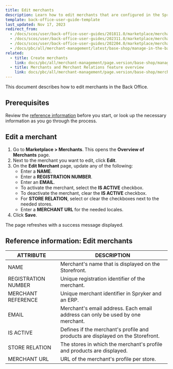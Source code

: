```yaml
---
title: Edit merchants
description: Learn how to edit merchants that are configured in the Spryker Cloud Commerce OS Back Office for your B2B Projects.
template: back-office-user-guide-template
last_updated: Nov 17, 2023
redirect_from:
  - /docs/scos/user/back-office-user-guides/201811.0/marketplace/merchants-and-merchant-relations/managing-merchants.html
  - /docs/scos/user/back-office-user-guides/202311.0/marketplace/merchants/edit-merchants.html
  - /docs/scos/user/back-office-user-guides/202204.0/marketplace/merchants/edit-merchants.html
  - /docs/pbc/all/merchant-management/latest/base-shop/manage-in-the-back-office/edit-merchants.html
related:
  - title: Create merchants
    link: docs/pbc/all/merchant-management/page.version/base-shop/manage-in-the-back-office/create-merchants.html
  - title: Merchants and Merchant Relations feature overview
    link: docs/pbc/all/merchant-management/page.version/base-shop/merchant-b2b-contracts-and-contract-requests-feature-overview.html
---
```


This document describes how to edit merchants in the Back Office.


## Prerequisites

Review the [reference information](#reference-information-edit-merchants) before you start, or look up the necessary information as you go through the process.

## Edit a merchant

1. Go to **Marketplace&nbsp;<span aria-label="and then">></span> Merchants**.
    This opens the **Overview of Merchants** page.
2. Next to the merchant you want to edit, click **Edit**.
3. On the **Edit Merchant** page, update any of the following:
    - Enter a **NAME**.
    - Enter a **REGISTRATION NUMBER**.
    - Enter an **EMAIL**.
    - To activate the merchant, select the **IS ACTIVE** checkbox.
    - To deactivate the merchant, clear the **IS ACTIVE** checkbox.
    - For **STORE RELATION**, select or clear the checkboxes next to the needed stores.
    - Enter a **MERCHANT URL** for the needed locales.
4. Click **Save**.

The page refreshes with a success message displayed.

## Reference information: Edit merchants

| ATTRIBUTE |DESCRIPTION  |
| --- | --- |
| NAME | Merchant's name that is displayed on the Storefront.  |
| REGISTRATION NUMBER | Unique registration identifier of the merchant. |
| MERCHANT REFERENCE | Unique merchant identifier in Spryker and an ERP. |
| EMAIL | Merchant's email address. Each email address can only be used by one merchant.  |
| IS ACTIVE | Defines if the merchant's profile and products are displayed on the Storefront. |
| STORE RELATION | The stores in which the merchant's profile and products are displayed. |
| MERCHANT URL | URL of the merchant's profile per store.  |
